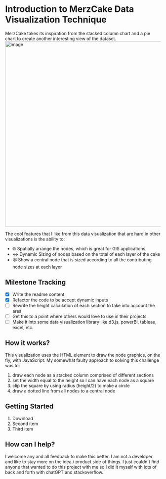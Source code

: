 # Introduction to MerzCake Data Visualization Technique
MerzCake takes its inspiration from the stacked column chart and a pie chart to create another interesting view of the dataset. 
<img width="600" alt="image" src="https://github.com/yaboyanees/MerzCake/assets/498666/0d92d424-2cc0-4b05-b5c1-d1ffd1d05ceb">

The cool features that I like from this data visualization that are hard in other visualizations is the ability to:
- 🌐 Spatially arrange the nodes, which is great for GIS applications
- ↔️ Dynamic Sizing of nodes based on the total of each layer of the cake
- 🕸️ Show a central node that is sized according to all the contributing node sizes at each layer 

## Milestone Tracking
- [x] Write the readme content
- [x] Refactor the code to be accept dynamic inputs
- [ ] Rewrite the height calculation of each section to take into account the area
- [ ] Get this to a point where others would love to use in their projects
- [ ] Make it into some data visualization library like d3.js, powerBI, tableau, excel, etc.

## How it works?
This visualization uses the HTML <canvas> element to draw the node graphics, on the fly, with JavaScript. My somewhat faulty approach to solving this challenge was to:
1. draw each node as a stacked column comprised of different sections
2. set the width equal to the height so I can have each node as a square
3. clip the square by using radius (height/2) to make a circle
4. draw a dotted line from all nodes to a central node

## Getting Started
1. Download 
2. Second item
3. Third item

## How can I help?
I welcome any and all feedback to make this better. I am not a developer and like to stay more on the idea / product side of things. I just couldn't find anyone that wanted to do this project with me so I did it myself with lots of back and forth with chatGPT and stackoverflow.
